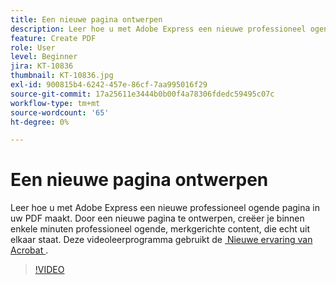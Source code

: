 ```yaml
---
title: Een nieuwe pagina ontwerpen
description: Leer hoe u met Adobe Express een nieuwe professioneel ogende pagina in uw PDF maakt
feature: Create PDF
role: User
level: Beginner
jira: KT-10836
thumbnail: KT-10836.jpg
exl-id: 900815b4-6242-457e-86cf-7aa995016f29
source-git-commit: 17a25611e3444b0b00f4a78306fdedc59495c07c
workflow-type: tm+mt
source-wordcount: '65'
ht-degree: 0%

---
```


# Een nieuwe pagina ontwerpen

Leer hoe u met Adobe Express een nieuwe professioneel ogende pagina in uw PDF maakt. Door een nieuwe pagina te ontwerpen, creëer je binnen enkele minuten professioneel ogende, merkgerichte content, die echt uit elkaar staat. Deze videoleerprogramma gebruikt de [&#x200B; Nieuwe ervaring van Acrobat &#x200B;](new-workspace.md).

>[!VIDEO](https://video.tv.adobe.com/v/347331?enablevpops&quality=12&learn=on&hidetitle=true)
